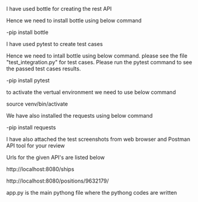 
I have used bottle for creating the rest API

Hence we need to install bottle using below command

-pip install bottle

I have used pytest to create test cases

Hence we need to intall bottle using below command. please see the file "test_integration.py" for test cases. Please run the pytest command to see the passed test cases results.

-pip install pytest


to activate the vertual environment we need to use below command

source venv/bin/activate

We have also installed the requests using below command

-pip install requests

I have also attached the test screenshots from web browser and Postman API tool for your review

Urls for the given API's are listed below

http://localhost:8080/ships

http://localhost:8080/positions/9632179/

app.py is the main pythong file where the pythong codes are written

